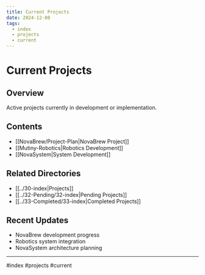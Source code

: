 ```yaml
---
title: Current Projects
date: 2024-12-08
tags:
  - index
  - projects
  - current
---
```


# Current Projects

## Overview
Active projects currently in development or implementation.

## Contents
- [[NovaBrew/Project-Plan|NovaBrew Project]]
- [[Mutiny-Robotics|Robotics Development]]
- [[NovaSystem|System Development]]

## Related Directories
- [[../30-index|Projects]]
- [[../32-Pending/32-index|Pending Projects]]
- [[../33-Completed/33-index|Completed Projects]]

## Recent Updates
- NovaBrew development progress
- Robotics system integration
- NovaSystem architecture planning

---

#index #projects #current
